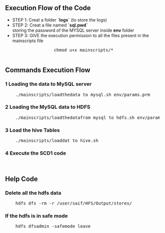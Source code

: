 ## Execution Flow of the Code

<ul>
    <li>
    STEP 1: Creat a folder <b>`logs`</b> (to store the logs)
    </li>
    <li>
    STEP 2: Creat a file named <b>`sql.pwd`</b> <br>
            storing the password of the MYSQL server inside <b>env</b> folder             
    </li>
    <li>
    STEP 3: GIVE the execution permission to all the files present in the mainscripts file <br>
            <pre>
                chmod u+x mainscripts/*
            </pre>
    </li>
</ul>

## Commands Execution Flow

### 1 Loading the data to MySQL server
<pre>
    ./mainscripts/loadthedata_to_mysql.sh env/params.prm
</pre>

### 2 Loading the  MySQL data to HDFS 
<pre>
    ./mainscripts/loadthedatafrom_mysql_to_hdfs.sh env/params.prm sqoop_scripts/sqoop_job.sh
</pre>

### 3 Load the hive Tables
<pre>
    ./mainscripts/loaddat_to_hive.sh
</pre>

### 4 Execute the SCD1 code
<pre>
    
</pre>


## Help Code

### Delete all the hdfs data
<pre>
    hdfs dfs -rm -r /user/saif/HFS/Output/stores/
</pre>

### If the hdfs is in safe mode
<pre>
    hdfs dfsadmin -safemode leave
</pre>






